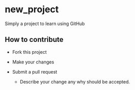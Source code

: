 # new_project
Simply a project to learn using GitHub

## How to contribute

- Fork this project

- Make your changes
- Submit a pull request
     - Describe your change any why should be accepted.
      
    

